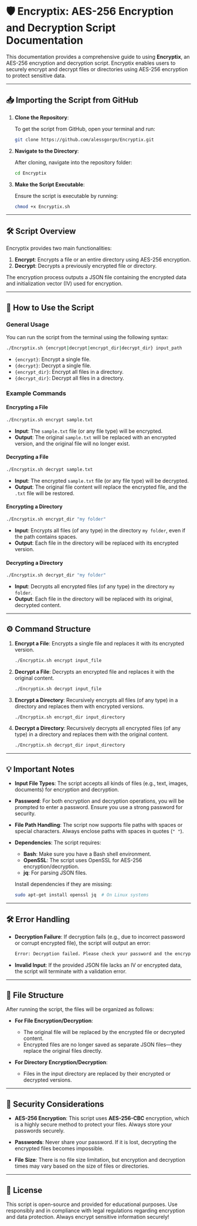 # 🛡️ Encryptix: AES-256 Encryption and Decryption Script Documentation

This documentation provides a comprehensive guide to using **Encryptix**, an AES-256 encryption and decryption script. Encryptix enables users to securely encrypt and decrypt files or directories using AES-256 encryption to protect sensitive data.

---

## 📥 Importing the Script from GitHub

1. **Clone the Repository**:

   To get the script from GitHub, open your terminal and run:

   ```bash
   git clone https://github.com/alessgorgo/Encryptix.git
   ```

2. **Navigate to the Directory**:

   After cloning, navigate into the repository folder:

   ```bash
   cd Encryptix
   ```

3. **Make the Script Executable**:

   Ensure the script is executable by running:

   ```bash
   chmod +x Encryptix.sh
   ```

---

## 🛠️ Script Overview

Encryptix provides two main functionalities:

1. **Encrypt**: Encrypts a file or an entire directory using AES-256 encryption.
2. **Decrypt**: Decrypts a previously encrypted file or directory.

The encryption process outputs a JSON file containing the encrypted data and initialization vector (IV) used for encryption.

---

## 📝 How to Use the Script

### General Usage

You can run the script from the terminal using the following syntax:

```bash
./Encryptix.sh {encrypt|decrypt|encrypt_dir|decrypt_dir} input_path
```

- `{encrypt}`: Encrypt a single file.
- `{decrypt}`: Decrypt a single file.
- `{encrypt_dir}`: Encrypt all files in a directory.
- `{decrypt_dir}`: Decrypt all files in a directory.

### Example Commands

#### **Encrypting a File**

```bash
./Encryptix.sh encrypt sample.txt
```

- **Input**: The `sample.txt` file (or any file type) will be encrypted.
- **Output**: The original `sample.txt` will be replaced with an encrypted version, and the original file will no longer exist.

#### **Decrypting a File**

```bash
./Encryptix.sh decrypt sample.txt
```

- **Input**: The encrypted `sample.txt` file (or any file type) will be decrypted.
- **Output**: The original file content will replace the encrypted file, and the `.txt` file will be restored.

#### **Encrypting a Directory**

```bash
./Encryptix.sh encrypt_dir "my folder"
```

- **Input**: Encrypts all files (of any type) in the directory `my folder`, even if the path contains spaces.
- **Output**: Each file in the directory will be replaced with its encrypted version.

#### **Decrypting a Directory**

```bash
./Encryptix.sh decrypt_dir "my folder"
```

- **Input**: Decrypts all encrypted files (of any type) in the directory `my folder`.
- **Output**: Each file in the directory will be replaced with its original, decrypted content.

---

## ⚙️ Command Structure

1. **Encrypt a File**: Encrypts a single file and replaces it with its encrypted version.

   ```bash
   ./Encryptix.sh encrypt input_file
   ```

2. **Decrypt a File**: Decrypts an encrypted file and replaces it with the original content.

   ```bash
   ./Encryptix.sh decrypt input_file
   ```

3. **Encrypt a Directory**: Recursively encrypts all files (of any type) in a directory and replaces them with encrypted versions.

   ```bash
   ./Encryptix.sh encrypt_dir input_directory
   ```

4. **Decrypt a Directory**: Recursively decrypts all encrypted files (of any type) in a directory and replaces them with the original content.

   ```bash
   ./Encryptix.sh decrypt_dir input_directory
   ```

---

## 💡 Important Notes

- **Input File Types**: The script accepts all kinds of files (e.g., text, images, documents) for encryption and decryption.

- **Password**: For both encryption and decryption operations, you will be prompted to enter a password. Ensure you use a strong password for security.

- **File Path Handling**: The script now supports file paths with spaces or special characters. Always enclose paths with spaces in quotes (`" "`).

- **Dependencies**: The script requires:
  - **Bash**: Make sure you have a Bash shell environment.
  - **OpenSSL**: The script uses OpenSSL for AES-256 encryption/decryption.
  - **jq**: For parsing JSON files.

  Install dependencies if they are missing:

  ```bash
  sudo apt-get install openssl jq  # On Linux systems
  ```

---

## 🛠️ Error Handling

- **Decryption Failure**: If decryption fails (e.g., due to incorrect password or corrupt encrypted file), the script will output an error:

  ```bash
  Error: Decryption failed. Please check your password and the encrypted file.
  ```

- **Invalid Input**: If the provided JSON file lacks an IV or encrypted data, the script will terminate with a validation error.

---

## 📁 File Structure

After running the script, the files will be organized as follows:

- **For File Encryption/Decryption**:
  - The original file will be replaced by the encrypted file or decrypted content.
  - Encrypted files are no longer saved as separate JSON files—they replace the original files directly.

- **For Directory Encryption/Decryption**:
  - Files in the input directory are replaced by their encrypted or decrypted versions.

---

## 🔐 Security Considerations

- **AES-256 Encryption**: This script uses **AES-256-CBC** encryption, which is a highly secure method to protect your files. Always store your passwords securely.

- **Passwords**: Never share your password. If it is lost, decrypting the encrypted files becomes impossible.

- **File Size**: There is no file size limitation, but encryption and decryption times may vary based on the size of files or directories.

---

## 📖 License

This script is open-source and provided for educational purposes. Use responsibly and in compliance with legal regulations regarding encryption and data protection. Always encrypt sensitive information securely!
